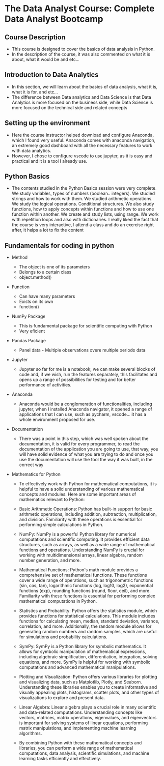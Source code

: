 # The Data Analyst Course: Complete Data Analyst Bootcamp

## Course Description

- This course is designed to cover the basics of data analysis in Python.
- In the description of the course, it was also commented on what it is about, what it would be and etc...

## Introduction to Data Analytics

- In this section, we will learn about the basics of data analysis, what it is, what it is for, and etc...
- The difference between Data analytics and Data Science is that Data Analytics is more focused on the business side, while Data Science is more focused on the technical side and related concepts

## Setting up the environment

- Here the course instructor helped download and configure Anaconda, which I found very useful.
  Anaconda comes with anaconda navigation, an extremely good dashboard with all the necessary features to work with data analytics.
- However, I chose to configure vscode to use jupyter, as it is easy and practical and it is a tool I already use.

## Python Basics

- The contents studied in the Python Basics session were very complete. We study variables, types of numbers (boolean.. integers). We studied strings and how to work with them. We studied arithmetic operations. We study the logical operations. Conditional structures. We also study functions, how to apply concepts within functions and how to use one function within another. We create and study lists, using range. We work with repetition loops and also with dictionaries. I really liked the fact that the course is very interactive, I attend a class and do an exercise right after, it helps a lot to fix the content

## Fundamentals for coding in python

- Method

  - The object is one of its parameters
  - Belongs to a certain class
  - object.method()

- Function

  - Can have many parameters
  - Exists on its own
  - function()

- NumPy Package

  - This is fundamental package for scientific computing with Python
  - Very eficient

- Pandas Package

  - Panel data - Multiple observations overe multiple oeriodo data

- Jupyter

  - Jupyter so far for me is a notebook, we can make several blocks of code and, if we wish, run the features separately, this facilitates and opens up a range of possibilities for testing and for better performance of activities.

- Anaconda

  - Anaconda would be a conglomeration of functionalities, including jupyter, when I installed Anaconda navigator, it opened a range of applications that I can use, such as pycharm, vscode... it has a whole environment proposed for use.

- Documentation

  - There was a point in this step, which was well spoken about the documentation, it is valid for every programmer, to read the documentation of the application you are going to use, that way, you will have solid evidence of what you are trying to do and once you use the documentation will use the tool the way it was built, in the correct way

- Mathematics for Python

  - To effectively work with Python for mathematical computations, it is helpful to have a solid understanding of various mathematical concepts and modules. Here are some important areas of mathematics relevant to Python:

  - Basic Arithmetic Operations:
    Python has built-in support for basic arithmetic operations, including addition, subtraction, multiplication, and division. Familiarity with these operations is essential for performing simple calculations in Python.

  - NumPy:
    NumPy is a powerful Python library for numerical computations and scientific computing. It provides efficient data structures, such as arrays, as well as a wide range of mathematical functions and operations. Understanding NumPy is crucial for working with multidimensional arrays, linear algebra, random number generation, and more.

  - Mathematical Functions:
    Python's math module provides a comprehensive set of mathematical functions. These functions cover a wide range of operations, such as trigonometric functions (sin, cos, tan), logarithmic functions (log, log10, log2), exponential functions (exp), rounding functions (round, floor, ceil), and more. Familiarity with these functions is essential for performing complex mathematical computations in Python.

  - Statistics and Probability:
    Python offers the statistics module, which provides functions for statistical calculations. This module includes functions for calculating mean, median, standard deviation, variance, correlation, and more. Additionally, the random module allows for generating random numbers and random samples, which are useful for simulations and probability calculations.

  - SymPy:
    SymPy is a Python library for symbolic mathematics. It allows for symbolic manipulation of mathematical expressions, including algebraic simplification, differentiation, integration, solving equations, and more. SymPy is helpful for working with symbolic computations and advanced mathematical manipulations.

  - Plotting and Visualization:
    Python offers various libraries for plotting and visualizing data, such as Matplotlib, Plotly, and Seaborn. Understanding these libraries enables you to create informative and visually appealing plots, histograms, scatter plots, and other types of visualizations to explore and present data.

  - Linear Algebra:
    Linear algebra plays a crucial role in many scientific and data-related computations. Understanding concepts like vectors, matrices, matrix operations, eigenvalues, and eigenvectors is important for solving systems of linear equations, performing matrix manipulations, and implementing machine learning algorithms.

  - By combining Python with these mathematical concepts and libraries, you can perform a wide range of mathematical computations, data analysis, scientific simulations, and machine learning tasks efficiently and effectively.
